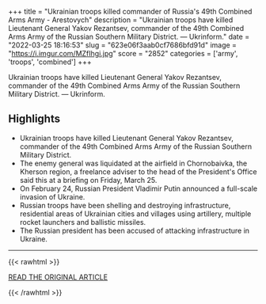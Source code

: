 +++
title = "Ukrainian troops killed commander of Russia's 49th Combined Arms Army - Arestovych"
description = "Ukrainian troops have killed Lieutenant General Yakov Rezantsev, commander of the 49th Combined Arms Army of the Russian Southern Military District. — Ukrinform."
date = "2022-03-25 18:16:53"
slug = "623e06f3aab0cf7686bfd91d"
image = "https://i.imgur.com/MZfIhgi.jpg"
score = "2852"
categories = ['army', 'troops', 'combined']
+++

Ukrainian troops have killed Lieutenant General Yakov Rezantsev, commander of the 49th Combined Arms Army of the Russian Southern Military District. — Ukrinform.

## Highlights

- Ukrainian troops have killed Lieutenant General Yakov Rezantsev, commander of the 49th Combined Arms Army of the Russian Southern Military District.
- The enemy general was liquidated at the airfield in Chornobaivka, the Kherson region, a freelance adviser to the head of the President's Office said this at a briefing on Friday, March 25.
- On February 24, Russian President Vladimir Putin announced a full-scale invasion of Ukraine.
- Russian troops have been shelling and destroying infrastructure, residential areas of Ukrainian cities and villages using artillery, multiple rocket launchers and ballistic missiles.
- The Russian president has been accused of attacking infrastructure in Ukraine.

---

{{< rawhtml >}}
  <p class="article-category">
    <a target="_blank" href="https://www.ukrinform.net/rubric-ato/3439582-ukrainian-troops-killed-commander-of-russias-49th-combined-arms-army-arestovych.html">READ THE ORIGINAL ARTICLE</a>
  </p>
{{< /rawhtml >}}
